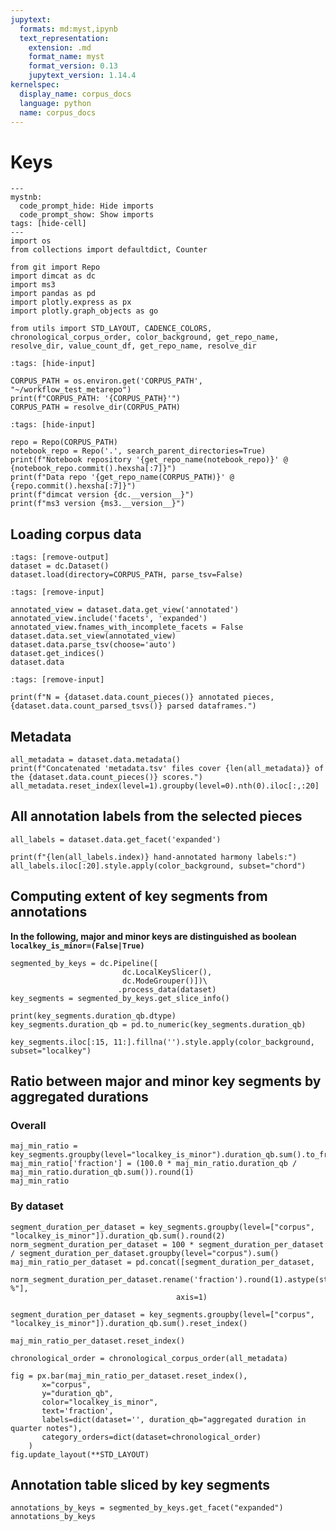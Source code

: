 ```yaml
---
jupytext:
  formats: md:myst,ipynb
  text_representation:
    extension: .md
    format_name: myst
    format_version: 0.13
    jupytext_version: 1.14.4
kernelspec:
  display_name: corpus_docs
  language: python
  name: corpus_docs
---
```


# Keys

```{code-cell} ipython3
---
mystnb:
  code_prompt_hide: Hide imports
  code_prompt_show: Show imports
tags: [hide-cell]
---
import os
from collections import defaultdict, Counter

from git import Repo
import dimcat as dc
import ms3
import pandas as pd
import plotly.express as px
import plotly.graph_objects as go

from utils import STD_LAYOUT, CADENCE_COLORS, chronological_corpus_order, color_background, get_repo_name, resolve_dir, value_count_df, get_repo_name, resolve_dir
```

```{code-cell} ipython3
:tags: [hide-input]

CORPUS_PATH = os.environ.get('CORPUS_PATH', "~/workflow_test_metarepo")
print(f"CORPUS_PATH: '{CORPUS_PATH}'")
CORPUS_PATH = resolve_dir(CORPUS_PATH)
```

```{code-cell} ipython3
:tags: [hide-input]

repo = Repo(CORPUS_PATH)
notebook_repo = Repo('.', search_parent_directories=True)
print(f"Notebook repository '{get_repo_name(notebook_repo)}' @ {notebook_repo.commit().hexsha[:7]}")
print(f"Data repo '{get_repo_name(CORPUS_PATH)}' @ {repo.commit().hexsha[:7]}")
print(f"dimcat version {dc.__version__}")
print(f"ms3 version {ms3.__version__}")
```

## Loading corpus data

```{code-cell} ipython3
:tags: [remove-output]
dataset = dc.Dataset()
dataset.load(directory=CORPUS_PATH, parse_tsv=False)
```

```{code-cell} ipython3
:tags: [remove-input]

annotated_view = dataset.data.get_view('annotated')
annotated_view.include('facets', 'expanded')
annotated_view.fnames_with_incomplete_facets = False
dataset.data.set_view(annotated_view)
dataset.data.parse_tsv(choose='auto')
dataset.get_indices()
dataset.data
```

```{code-cell} ipython3
:tags: [remove-input]

print(f"N = {dataset.data.count_pieces()} annotated pieces, {dataset.data.count_parsed_tsvs()} parsed dataframes.")
```

## Metadata

```{code-cell} ipython3
all_metadata = dataset.data.metadata()
print(f"Concatenated 'metadata.tsv' files cover {len(all_metadata)} of the {dataset.data.count_pieces()} scores.")
all_metadata.reset_index(level=1).groupby(level=0).nth(0).iloc[:,:20]
```

## All annotation labels from the selected pieces

```{code-cell} ipython3
all_labels = dataset.data.get_facet('expanded')

print(f"{len(all_labels.index)} hand-annotated harmony labels:")
all_labels.iloc[:20].style.apply(color_background, subset="chord")
```

## Computing extent of key segments from annotations

**In the following, major and minor keys are distinguished as boolean `localkey_is_minor=(False|True)`**

```{code-cell} ipython3
segmented_by_keys = dc.Pipeline([
                         dc.LocalKeySlicer(), 
                         dc.ModeGrouper()])\
                        .process_data(dataset)
key_segments = segmented_by_keys.get_slice_info()
```

```{code-cell} ipython3
print(key_segments.duration_qb.dtype)
key_segments.duration_qb = pd.to_numeric(key_segments.duration_qb)
```

```{code-cell} ipython3
key_segments.iloc[:15, 11:].fillna('').style.apply(color_background, subset="localkey")
```

## Ratio between major and minor key segments by aggregated durations
### Overall

```{code-cell} ipython3
maj_min_ratio = key_segments.groupby(level="localkey_is_minor").duration_qb.sum().to_frame()
maj_min_ratio['fraction'] = (100.0 * maj_min_ratio.duration_qb / maj_min_ratio.duration_qb.sum()).round(1)
maj_min_ratio
```

### By dataset

```{code-cell} ipython3
segment_duration_per_dataset = key_segments.groupby(level=["corpus", "localkey_is_minor"]).duration_qb.sum().round(2)
norm_segment_duration_per_dataset = 100 * segment_duration_per_dataset / segment_duration_per_dataset.groupby(level="corpus").sum()
maj_min_ratio_per_dataset = pd.concat([segment_duration_per_dataset, 
                                      norm_segment_duration_per_dataset.rename('fraction').round(1).astype(str)+" %"], 
                                     axis=1)
```

```{code-cell} ipython3
segment_duration_per_dataset = key_segments.groupby(level=["corpus", "localkey_is_minor"]).duration_qb.sum().reset_index()
```

```{code-cell} ipython3
maj_min_ratio_per_dataset.reset_index()
```

```{code-cell} ipython3
chronological_order = chronological_corpus_order(all_metadata)
```

```{code-cell} ipython3
fig = px.bar(maj_min_ratio_per_dataset.reset_index(), 
       x="corpus", 
       y="duration_qb", 
       color="localkey_is_minor", 
       text='fraction',
       labels=dict(dataset='', duration_qb="aggregated duration in quarter notes"),
       category_orders=dict(dataset=chronological_order)
    )
fig.update_layout(**STD_LAYOUT)
```

## Annotation table sliced by key segments

```{code-cell} ipython3
annotations_by_keys = segmented_by_keys.get_facet("expanded")
annotations_by_keys
```
